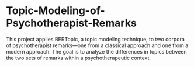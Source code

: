 # Topic-Modeling-of-Psychotherapist-Remarks
This project applies BERTopic, a topic modeling technique, to two corpora of psychotherapist remarks—one from a classical approach and one from a modern approach. The goal is to analyze the differences in topics between the two sets of remarks within a psychotherapeutic context.
